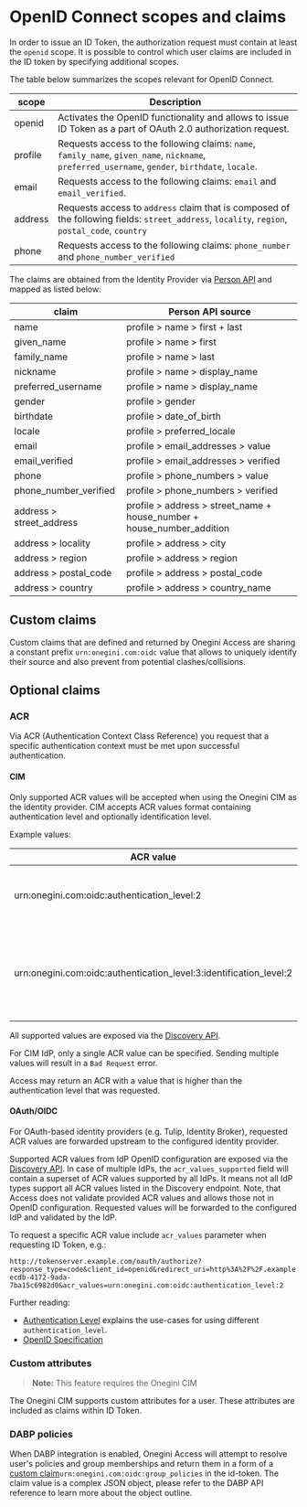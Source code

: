 # OpenID Connect scopes and claims

In order to issue an ID Token, the authorization request must contain at least the `openid` scope. It is possible to control which user claims are included 
in the ID token by specifying additional scopes.

The table below summarizes the scopes relevant for OpenID Connect.

| scope       | Description                                                                                                                                      |
|-------------|--------------------------------------------------------------------------------------------------------------------------------------------------|
| openid      | Activates the OpenID functionality and allows to issue ID Token as a part of OAuth 2.0 authorization request.                                    |
| profile     | Requests access to the following claims: `name`, `family_name`, `given_name`, `nickname`, `preferred_username`, `gender`, `birthdate`, `locale`. |
| email       | Requests access to the following claims: `email` and `email_verified`.                                                                           |
| address     | Requests access to `address` claim that is composed of the following fields: `street_address`, `locality`, `region`, `postal_code`, `country`    | 
| phone       | Requests access to the following claims: `phone_number` and `phone_number_verified`                                                              |

The claims are obtained from the Identity Provider via [Person API](https://docs-single-tenant.onegini.com/cim/stable/idp/api-reference/person-api.html) 
and mapped as listed below:

| claim                      | Person API source                                                      |
|----------------------------|------------------------------------------------------------------------|
| name                       | profile > name > first + last                                          |
| given_name                 | profile > name > first                                                 |
| family_name                | profile > name > last                                                  |
| nickname                   | profile > name > display_name                                          |
| preferred_username         | profile > name > display_name                                          |
| gender                     | profile > gender                                                       |
| birthdate                  | profile > date_of_birth                                                |
| locale                     | profile > preferred_locale                                             |
| email                      | profile > email_addresses > value                                      |
| email_verified             | profile > email_addresses > verified                                   |
| phone                      | profile > phone_numbers > value                                        |
| phone_number_verified      | profile > phone_numbers > verified                                     |
| address > street_address   | profile > address > street_name + house_number + house_number_addition |
| address > locality         | profile > address > city                                               |
| address > region           | profile > address > region                                             |
| address > postal_code      | profile > address > postal_code                                        |
| address > country          | profile > address > country_name                                       |

## Custom claims

Custom claims that are defined and returned by Onegini Access are sharing a constant prefix `urn:onegini.com:oidc` value that allows to uniquely
identify their source and also prevent from potential clashes/collisions.

## Optional claims

### ACR

Via ACR (Authentication Context Class Reference) you request that a specific authentication context must be met upon successful
authentication.

#### CIM

Only supported ACR values will be accepted when using the Onegini CIM as the identity provider.
CIM accepts ACR values format containing authentication level and optionally identification level.

Example values:

| ACR value                                                          | Description                                                                                                |
|--------------------------------------------------------------------|------------------------------------------------------------------------------------------------------------|
| urn:onegini.com:oidc:authentication_level:2                        | Requires an authentication level of at least 2 from Onegini CIM.                                           |
| urn:onegini.com:oidc:authentication_level:3:identification_level:2 | Requires an authentication level of at least 3 and an identification level of at least 2 from Onegini CIM. |

All supported values are exposed via the [Discovery API](../../../api-reference/oidc/discovery.md).

For CIM IdP, only a single ACR value can be specified. Sending multiple values will result in a `Bad Request` error.

Access may return an ACR with a value that is higher than the authentication level that was requested.

#### OAuth/OIDC

For OAuth-based identity providers (e.g. Tulip, Identity Broker), requested ACR values are forwarded upstream to the configured identity
provider.

Supported ACR values from IdP OpenID configuration are exposed via the [Discovery API](../../../api-reference/oidc/discovery.md).
In case of multiple IdPs, the `acr_values_supported` field will contain a superset of ACR values supported by all IdPs.
It means not all IdP types support all ACR values listed in the Discovery endpoint.
Note, that Access does not validate provided ACR values and allows those not in OpenID configuration.
Requested values will be forwarded to the configured IdP and validated by the IdP.

To request a specific ACR value include `acr_values` parameter when requesting ID Token, e.g.:

```http
http://tokenserver.example.com/oauth/authorize?response_type=code&client_id=openid&redirect_uri=http%3A%2F%2F.example.com&scope=openid&state=d5dbda85-ecdb-4172-9ada-7ba15c6982d0&acr_values=urn:onegini.com:oidc:authentication_level:2
```

Further reading:

- [Authentication Level](https://docs-single-tenant.onegini.com/cim/stable/idp/authentication/saml/authentication-level.html) explains the
  use-cases for using different `authentication_level`.
- [OpenID Specification](https://openid.net/specs/openid-connect-core-1_0.html#AuthRequest)

### Custom attributes
>**Note:**
> This feature requires the Onegini CIM

The Onegini CIM supports custom attributes for a user. These attributes are included as claims within ID Token.

### DABP policies

When DABP integration is enabled, Onegini Access will attempt to resolve user's policies and group memberships and return them in a form of a 
[custom claim](#custom-claims)`urn:onegini.com:oidc:group_policies` in the id-token. The claim value is a complex JSON object, please refer to the DABP API 
reference to learn more about the object outline.
